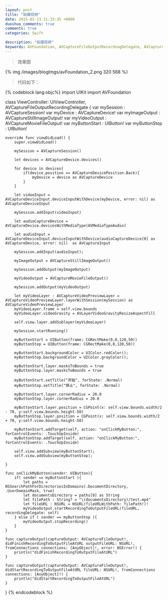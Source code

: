 ```yaml
---
layout: post
title: "拍摄视频"
date: 2015-02-13 11:33:35 +0800
duoshuo_comments: true
comments: true
categories: Swift

description: "拍摄视频"
keywords: AVFoundation, AVCaptureFileOutputRecordingDelegate, AVCaptureSession, AVCaptureDevice, AVCaptureStillImageOutput, AVCaptureMovieFileOutput, AVCaptureVideoPreviewLayer, iOS shoot video
---
```


>效果图

{% img /images/blogImgs/avFoundation_2.png 320 568 %}

>代码如下：

<!--more-->
{% codeblock lang:objc%}
import UIKit
import AVFoundation

class ViewController: UIViewController, AVCaptureFileOutputRecordingDelegate {
    var mySession : AVCaptureSession!
    var myDevice : AVCaptureDevice!
    var myImageOutput : AVCaptureStillImageOutput!
    var myVideoOutput : AVCaptureMovieFileOutput!
    var myButtonStart : UIButton!
    var myButtonStop : UIButton!
    
    
    override func viewDidLoad() {
        super.viewDidLoad()
        
        mySession = AVCaptureSession()
        
        let devices = AVCaptureDevice.devices()
        
        for device in devices{
            if(device.position == AVCaptureDevicePosition.Back){
                myDevice = device as AVCaptureDevice
            }
        }
        
        let videoInput = AVCaptureDeviceInput.deviceInputWithDevice(myDevice, error: nil) as AVCaptureDeviceInput
        
        mySession.addInput(videoInput)
        
        let audioCaptureDevice = AVCaptureDevice.devicesWithMediaType(AVMediaTypeAudio)
        
        let audioInput = AVCaptureDeviceInput.deviceInputWithDevice(audioCaptureDevice[0] as AVCaptureDevice, error: nil)  as AVCaptureInput
        
        mySession.addInput(audioInput);
        
        myImageOutput = AVCaptureStillImageOutput()
        
        mySession.addOutput(myImageOutput)
        
        myVideoOutput = AVCaptureMovieFileOutput()
        
        mySession.addOutput(myVideoOutput)
        
        let myVideoLayer : AVCaptureVideoPreviewLayer = AVCaptureVideoPreviewLayer.layerWithSession(mySession) as AVCaptureVideoPreviewLayer
        myVideoLayer.frame = self.view.bounds
        myVideoLayer.videoGravity = AVLayerVideoGravityResizeAspectFill
        
        self.view.layer.addSublayer(myVideoLayer)
        
        mySession.startRunning()
        
        myButtonStart = UIButton(frame: CGRectMake(0,0,120,50))
        myButtonStop = UIButton(frame: CGRectMake(0,0,120,50))
        
        myButtonStart.backgroundColor = UIColor.redColor();
        myButtonStop.backgroundColor = UIColor.grayColor();
        
        myButtonStart.layer.masksToBounds = true
        myButtonStop.layer.masksToBounds = true
        
        myButtonStart.setTitle("开始", forState: .Normal)
        myButtonStop.setTitle("停止", forState: .Normal)
        
        myButtonStart.layer.cornerRadius = 20.0
        myButtonStop.layer.cornerRadius = 20.0
        
        myButtonStart.layer.position = CGPoint(x: self.view.bounds.width/2 - 70, y:self.view.bounds.height-50)
        myButtonStop.layer.position = CGPoint(x: self.view.bounds.width/2 + 70, y:self.view.bounds.height-50)
        
        myButtonStart.addTarget(self, action: "onClickMyButton:", forControlEvents: .TouchUpInside)
        myButtonStop.addTarget(self, action: "onClickMyButton:", forControlEvents: .TouchUpInside)
        
        self.view.addSubview(myButtonStart);
        self.view.addSubview(myButtonStop);
        
    }
    
    func onClickMyButton(sender: UIButton){
        if( sender == myButtonStart ){
            let paths = NSSearchPathForDirectoriesInDomains(.DocumentDirectory, .UserDomainMask, true)
            let documentsDirectory = paths[0] as String
            let filePath : String? = "\(documentsDirectory)/test.mp4"
            let fileURL : NSURL = NSURL(fileURLWithPath: filePath!)!
            myVideoOutput.startRecordingToOutputFileURL(fileURL, recordingDelegate: self)
        } else if ( sender == myButtonStop ){
            myVideoOutput.stopRecording()
        }
    }
    
    func captureOutput(captureOutput: AVCaptureFileOutput!, didFinishRecordingToOutputFileAtURL outputFileURL: NSURL!, fromConnections connections: [AnyObject]!, error: NSError!) {
        println("didFinishRecordingToOutputFileAtURL")
    }
    
    func captureOutput(captureOutput: AVCaptureFileOutput!, didStartRecordingToOutputFileAtURL fileURL: NSURL!, fromConnections connections: [AnyObject]!) {
        println("didStartRecordingToOutputFileAtURL")
    }
}
{% endcodeblock %}